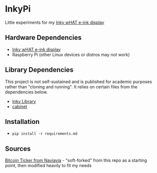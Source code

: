 # InkyPi

Little experiments for my [Inky wHAT e-ink display](https://thepihut.com/products/inky-what-epaper-eink-epd)

## Hardware Dependencies

- [Inky wHAT e-ink display](https://thepihut.com/products/inky-what-epaper-eink-epd)
- Raspberry Pi (other Linux devices or distros may not work)

## Library Dependencies

This project is not self-sustained and is published for academic purposes rather than "cloning and running". It relies on certain files from the dependencies below.

- [Inky Library](https://learn.pimoroni.com/article/getting-started-with-inky-what)
- [cabinet](https://pypi.org/project/cabinet/)

## Installation
- `pip install -r requirements.md`

## Sources

[Bitcoin Ticker from Naviavia](https://github.com/naviavia/bitcoin_ticker) - "soft-forked" from this repo as a starting point, then modified heavily to fit my needs